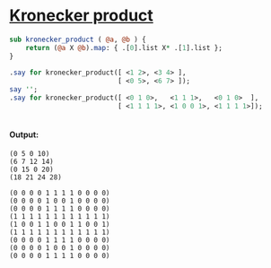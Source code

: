 [1]: https://rosettacode.org/wiki/Kronecker_product

# [Kronecker product][1]

```perl
sub kronecker_product ( @a, @b ) {
    return (@a X @b).map: { .[0].list X* .[1].list };
}
 
.say for kronecker_product([ <1 2>, <3 4> ],
                           [ <0 5>, <6 7> ]);
say '';
.say for kronecker_product([ <0 1 0>,   <1 1 1>,   <0 1 0>  ],
                           [ <1 1 1 1>, <1 0 0 1>, <1 1 1 1>]);
 
```

#### Output:
```
(0 5 0 10)
(6 7 12 14)
(0 15 0 20)
(18 21 24 28)

(0 0 0 0 1 1 1 1 0 0 0 0)
(0 0 0 0 1 0 0 1 0 0 0 0)
(0 0 0 0 1 1 1 1 0 0 0 0)
(1 1 1 1 1 1 1 1 1 1 1 1)
(1 0 0 1 1 0 0 1 1 0 0 1)
(1 1 1 1 1 1 1 1 1 1 1 1)
(0 0 0 0 1 1 1 1 0 0 0 0)
(0 0 0 0 1 0 0 1 0 0 0 0)
(0 0 0 0 1 1 1 1 0 0 0 0)
```